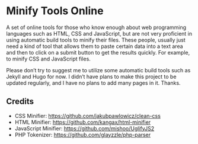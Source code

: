 Minify Tools Online
===================

A set of online tools for those who know enough about web programming languages such as HTML, CSS and JavaScript, but are not very proficient in using automatic build tools to minify their files. These people, usually just need a kind of tool that allows them to paste certain data into a text area and then to click on a submit button to get the results quickly. For example, to minify CSS and JavaScript files.

Please don&rsquo;t try to suggest me to utilize some automatic build tools such as Jekyll and Hugo for now. I didn&rsquo;t have plans to make this project to be updated regularly, and I have no plans to add many pages in it. Thanks.

Credits
-------

 - CSS Minifier: https://github.com/jakubpawlowicz/clean-css
 - HTML Minifier: https://github.com/kangax/html-minifier
 - JavaScript Minifier: https://github.com/mishoo/UglifyJS2
 - PHP Tokenizer: https://github.com/glayzzle/php-parser
